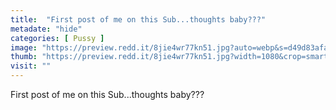 ```yaml
---
title:  "First post of me on this Sub...thoughts baby???"
metadate: "hide"
categories: [ Pussy ]
image: "https://preview.redd.it/8jie4wr77kn51.jpg?auto=webp&s=d49d83afafc9658eaedd2a05c9b275c5fcca1a1a"
thumb: "https://preview.redd.it/8jie4wr77kn51.jpg?width=1080&crop=smart&auto=webp&s=b07bf45219fb0132499d7ccc00247c9c7bfcd55f"
visit: ""
---
```

First post of me on this Sub...thoughts baby???
